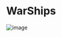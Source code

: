 # WarShips
![image](https://github.com/bababoy001/WarShips/assets/150041240/ebf2e049-192d-48fb-a2e1-d44c507359db)

